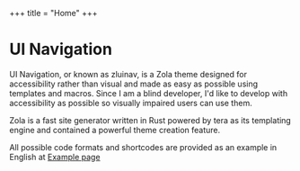 +++
title = "Home"
+++
# UI Navigation
UI Navigation, or known as zluinav, is a Zola theme designed for accessibility rather than visual and made as easy as possible using templates and macros. Since I am a blind developer, I'd like to develop with accessibility as possible so visually impaired users can use them.

Zola is a fast site generator written in Rust powered by tera as its templating engine and contained a powerful theme creation feature.

All possible code formats and shortcodes are provided as an example in English at [Example page](@/example.md "Example code formats and shortcodes in English!")